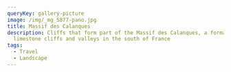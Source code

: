 ```yaml
---
queryKey: gallery-picture
image: /img/_mg_5877-pano.jpg
title: Massif des Calanques
description: Cliffs that form part of the Massif des Calanques, a formation of
  limestone cliffs and valleys in the south of France
tags:
  - Travel
  - Landscape
---
```

